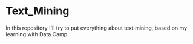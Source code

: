 # Text_Mining
In this repository I'll try to put everything about text mining, based on my learning with Data Camp.
